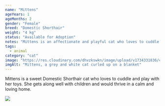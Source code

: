 ```yaml
---
name: "Mittens"
ageYears: 1
ageMonths: 2
gender: "Female"
breed: "Domestic Shorthair"
weight: "4 kg"
status: "Available for Adoption"
notes: "Mittens is an affectionate and playful cat who loves to cuddle."
tags: 
  - animal
category: "cat"
image: "https://res.cloudinary.com/dhvzkswkn/image/upload/v1734331836/cat_Domestic_Shorthair_1_-_1_brm2cy.png"
imgAlt: "Mittens, a grey and white cat curled up on a blanket"
---
```


Mittens is a sweet Domestic Shorthair cat who loves to cuddle and play with her toys. She gets along well with children and would thrive in a calm and loving home.

![](https://res.cloudinary.com/dhvzkswkn/image/upload/v1734331838/cat_Domestic_Shorthair_1_-_2_pfcxfi.png)